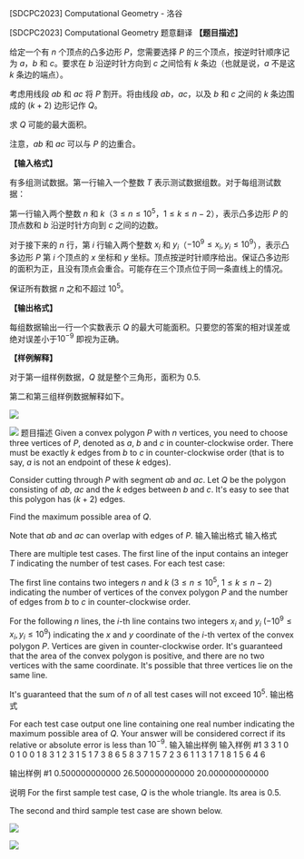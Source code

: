 



[SDCPC2023] Computational Geometry - 洛谷














[SDCPC2023] Computational Geometry
题意翻译
**【题目描述】**

给定一个有 $n$ 个顶点的凸多边形 $P$，您需要选择 $P$ 的三个顶点，按逆时针顺序记为 $a$，$b$ 和 $c$。要求在 $b$ 沿逆时针方向到 $c$ 之间恰有 $k$ 条边（也就是说，$a$ 不是这 $k$ 条边的端点）。

考虑用线段 $ab$ 和 $ac$ 将 $P$ 割开。将由线段 $ab$，$ac$，以及 $b$ 和 $c$ 之间的 $k$ 条边围成的 $(k + 2)$ 边形记作 $Q$。

求 $Q$ 可能的最大面积。

注意，$ab$ 和 $ac$ 可以与 $P$ 的边重合。

**【输入格式】**

有多组测试数据。第一行输入一个整数 $T$ 表示测试数据组数。对于每组测试数据：

第一行输入两个整数 $n$ 和 $k$（$3 \le n \le 10^5$，$1 \le k \le n-2$），表示凸多边形 $P$ 的顶点数和 $b$ 沿逆时针方向到 $c$ 之间的边数。

对于接下来的 $n$ 行，第 $i$ 行输入两个整数 $x_i$ 和 $y_i$（$-10^9 \le x_i, y_i \le 10^9$），表示凸多边形 $P$ 第 $i$ 个顶点的 $x$ 坐标和 $y$ 坐标。顶点按逆时针顺序给出。保证凸多边形的面积为正，且没有顶点会重合。可能存在三个顶点位于同一条直线上的情况。

保证所有数据 $n$ 之和不超过 $10^5$。

**【输出格式】**

每组数据输出一行一个实数表示 $Q$ 的最大可能面积。只要您的答案的相对误差或绝对误差小于$10^{-9}$ 即视为正确。

**【样例解释】**

对于第一组样例数据，$Q$ 就是整个三角形，面积为 $0.5$.

第二和第三组样例数据解释如下。

![](https://cdn.luogu.com.cn/upload/image_hosting/vwd5087f.png)

![](https://cdn.luogu.com.cn/upload/image_hosting/twyillv0.png)
题目描述
Given a convex polygon $P$ with $n$ vertices, you need to choose three vertices of $P$, denoted as $a$, $b$ and $c$ in counter-clockwise order. There must be exactly $k$ edges from $b$ to $c$ in counter-clockwise order (that is to say, $a$ is not an endpoint of these $k$ edges).

Consider cutting through $P$ with segment $ab$ and $ac$. Let $Q$ be the polygon consisting of $ab$, $ac$ and the $k$ edges between $b$ and $c$. It's easy to see that this polygon has $(k + 2)$ edges.

Find the maximum possible area of $Q$.
 
Note that $ab$ and $ac$ can overlap with edges of $P$.
输入输出格式
输入格式

There are multiple test cases. The first line of the input contains an integer $T$ indicating the number of test cases. For each test case:

The first line contains two integers $n$ and $k$ ($3 \le n \le 10^5$, $1 \le k \le n-2$) indicating the number of vertices of the convex polygon $P$ and the number of edges from $b$ to $c$ in counter-clockwise order.

For the following $n$ lines, the $i$-th line contains two integers $x_i$ and $y_i$ ($-10^9 \le x_i, y_i \le 10^9$) indicating the $x$ and $y$ coordinate of the $i$-th vertex of the convex polygon $P$. Vertices are given in counter-clockwise order. It's guaranteed that the area of the convex polygon is positive, and there are no two vertices with the same coordinate. It's possible that three vertices lie on the same line.

It's guaranteed that the sum of $n$ of all test cases will not exceed $10^5$.
输出格式

For each test case output one line containing one real number indicating the maximum possible area of $Q$. Your answer will be considered correct if its relative or absolute error is less than $10^{-9}$.
输入输出样例
输入样例 #1
3
3 1
0 0
1 0
0 1
8 3
1 2
3 1
5 1
7 3
8 6
5 8
3 7
1 5
7 2
3 6
1 1
3 1
7 1
8 1
5 6
4 6

输出样例 #1
0.500000000000
26.500000000000
20.000000000000

说明
For the first sample test case, $Q$ is the whole triangle. Its area is $0.5$.

The second and third sample test case are shown below.

![](https://cdn.luogu.com.cn/upload/image_hosting/vwd5087f.png)

![](https://cdn.luogu.com.cn/upload/image_hosting/twyillv0.png)






